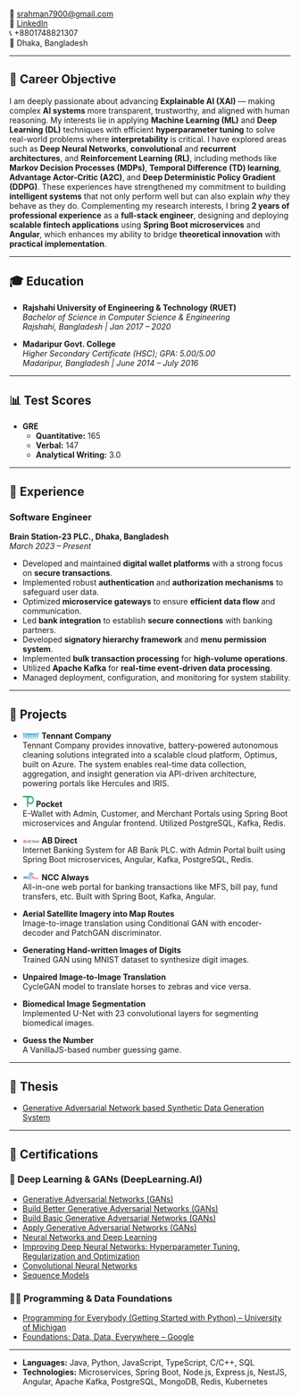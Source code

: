 
📧 [srahman7900@gmail.com](mailto:srahman7900@gmail.com)  
🔗 [LinkedIn](https://www.linkedin.com/in/shohanoor-rahman/)  
📞 +8801748821307  
📍 Dhaka, Bangladesh  

---

## 🎯 Career Objective

I am deeply passionate about advancing **Explainable AI (XAI)** — making complex **AI systems** more transparent, trustworthy, and aligned with human reasoning. My interests lie in applying **Machine Learning (ML)** and **Deep Learning (DL)** techniques with efficient **hyperparameter tuning** to solve real-world problems where **interpretability** is critical. I have explored areas such as **Deep Neural Networks**, **convolutional** and **recurrent architectures**, and **Reinforcement Learning (RL)**, including methods like **Markov Decision Processes (MDPs)**, **Temporal Difference (TD) learning**, **Advantage Actor-Critic (A2C)**, and **Deep Deterministic Policy Gradient (DDPG)**. These experiences have strengthened my commitment to building **intelligent systems** that not only perform well but can also explain *why* they behave as they do. Complementing my research interests, I bring **2 years of professional experience** as a **full-stack engineer**, designing and deploying **scalable fintech applications** using **Spring Boot microservices** and **Angular**, which enhances my ability to bridge **theoretical innovation** with **practical implementation**.

---

## 🎓 Education

- **Rajshahi University of Engineering & Technology (RUET)**  
  *Bachelor of Science in Computer Science & Engineering*  
  *Rajshahi, Bangladesh | Jan 2017 – 2020*

- **Madaripur Govt. College**  
  *Higher Secondary Certificate (HSC); GPA: 5.00/5.00*  
  *Madaripur, Bangladesh | June 2014 – July 2016*

---

## 📊 Test Scores

- **GRE**  
  - **Quantitative:** 165  
  - **Verbal:** 147  
  - **Analytical Writing:** 3.0
    
---

## 💼 Experience

### Software Engineer  
**Brain Station-23 PLC., Dhaka, Bangladesh**  
*March 2023 – Present*

- Developed and maintained **digital wallet platforms** with a strong focus on **secure transactions**.
- Implemented robust **authentication** and **authorization mechanisms** to safeguard user data.
- Optimized **microservice gateways** to ensure **efficient data flow** and communication.
- Led **bank integration** to establish **secure connections** with banking partners.
- Developed **signatory hierarchy framework** and **menu permission system**.
- Implemented **bulk transaction processing** for **high-volume operations**.
- Utilized **Apache Kafka** for **real-time event-driven data processing**.
- Managed deployment, configuration, and monitoring for system stability.

---

## 🚀 Projects

- <img src="assets/tennant.png" width="30"/> **Tennant Company**  
  Tennant Company provides innovative, battery-powered autonomous cleaning solutions integrated into a scalable cloud platform, Optimus, built on Azure. The system enables real-time data collection, aggregation, and insight generation via API-driven architecture, powering portals like Hercules and IRIS.

- <img src="assets/pocket-icon.png" width="20"/> **Pocket**  
  E-Wallet with Admin, Customer, and Merchant Portals using Spring Boot microservices and Angular frontend. Utilized PostgreSQL, Kafka, Redis.

- <img src="assets/ab-logo.png" width="30"/> **AB Direct**  
  Internet Banking System for AB Bank PLC. with Admin Portal built using Spring Boot microservices, Angular, Kafka, PostgreSQL, Redis.

- <img src="assets/ncc-logo.png" width="30"/> **NCC Always**  
  All-in-one web portal for banking transactions like MFS, bill pay, fund transfers, etc. Built with Spring Boot, Kafka, Angular.

- **Aerial Satellite Imagery into Map Routes**  
  Image-to-image translation using Conditional GAN with encoder-decoder and PatchGAN discriminator.

- **Generating Hand-written Images of Digits**  
  Trained GAN using MNIST dataset to synthesize digit images.

- **Unpaired Image-to-Image Translation**  
  CycleGAN model to translate horses to zebras and vice versa.

- **Biomedical Image Segmentation**  
  Implemented U-Net with 23 convolutional layers for segmenting biomedical images.

- **Guess the Number**  
  A VanillaJS-based number guessing game.

---

## 📄 Thesis

- [Generative Adversarial Network based Synthetic Data Generation System](https://github.com/shohanoorr/UG-Thesis.git)

---
## 🏅 Certifications

### 🧠 Deep Learning & GANs (DeepLearning.AI)
- [Generative Adversarial Networks (GANs)](https://coursera.org/share/4e77a15c8e4b36a6a1bb5087d89b9ee6)
- [Build Better Generative Adversarial Networks (GANs)](https://coursera.org/share/22fc3c9a49e2b21da48cf4cea50bc9f7)
- [Build Basic Generative Adversarial Networks (GANs)](https://www.coursera.org/account/accomplishments/verify/HBCDHSZMQ36U)
- [Apply Generative Adversarial Networks (GANs)](https://coursera.org/share/d04cde9a4bf3b81cb0124f67b2621fa6)
- [Neural Networks and Deep Learning](https://www.coursera.org/account/accomplishments/verify/UCUXWGK6HMRK)
- [Improving Deep Neural Networks: Hyperparameter Tuning, Regularization and Optimization](https://coursera.org/share/be50cd3a6ffbd98c1089dc4ca99d89b1)
- [Convolutional Neural Networks](https://coursera.org/share/0c0962410e14a6578bc35b7b6d32cc1b)
- [Sequence Models](https://coursera.org/share/31c21f5616a5c2da4eb6157e318751c5)

### 👨‍💻 Programming & Data Foundations
- [Programming for Everybody (Getting Started with Python) – University of Michigan](https://www.coursera.org/account/accomplishments/verify/SVXBF7NQUTSP)
- [Foundations: Data, Data, Everywhere – Google](https://coursera.org/share/dfc2165696b8b739e7581026d19f1c70)

---

- **Languages:** Java, Python, JavaScript, TypeScript, C/C++, SQL  
- **Technologies:** Microservices, Spring Boot, Node.js, Express.js, NestJS, Angular, Apache Kafka, PostgreSQL, MongoDB, Redis, Kubernetes
